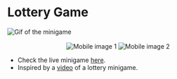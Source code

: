 # Lottery Game

![Gif of the minigame](https://github.com/emanoeldelfino/lotteryDraw/blob/main/demo.gif)

<p align="center">
    <img
        alt="Mobile image 1"
        align="center"
        src="https://github.com/emanoeldelfino/lotteryDraw/blob/main/mobile1.png"
    >
    <img
        alt="Mobile image 2"
        align="center"
        src="https://github.com/emanoeldelfino/lotteryDraw/blob/main/mobile2.png"
    >
<p>

- Check the live minigame [here](https://emanoeldelfino.github.io/lotterygame/).
- Inspired by a [video](https://www.youtube.com/watch?v=3nuC0eX35bU) of a lottery minigame.

